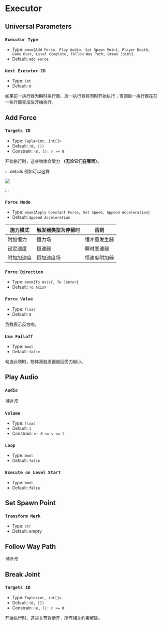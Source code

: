 # Executor

## Universal Parameters

### `Executor Type`

- Type: `enum{Add Force, Play Audio, Set Spawn Point, Player Death, Game Over, Level Complete, Follow Way Path, Break Joint}`
- Default: `Add Force`

### `Next Executor ID`

- Type: `int`
- Default: `0`

如果前一执行器为瞬时执行器，后一执行器将同时开始执行；否则后一执行器在前一执行器完成后开始执行。

## Add Force

### `Targets ID`

- Type: `Tuple<int, int[]>`
- Default: `(0, [])`
- Constrain: `(n, l): n >= 0`

开始执行时，这些物体会受力 **（无论它们在哪里）**。

::: details 例如可以这样

![](/images/executor-add-force.gif)

:::

### `Force Mode`

- Type: `enum{Apply Constant Force, Set Speed, Append Acceleration}`
- Default: `Append Acceleration`

| 施力模式   | 触发器类型为停留时 | 否则         |
| ---------- | ------------------ | ------------ |
| 附加恒力   | 恒力场             | 恒冲量发生器 |
| 设定速度   | 恒速器             | 瞬时变速器   |
| 附加加速度 | 恒加速度场         | 恒速度附加器 |

### `Force Direction`

- Type: `enum{To AxisY, To Center}`
- Default: `To AxisY`

### `Force Value`

- Type: `float`
- Default: `0`

负数表示反方向。

### `Use Falloff`

- Type: `bool`
- Default: `false`

勾选此项时，物体离触发器越远受力越小。

## Play Audio

### `Audio`

_待补充_

### `Volume`

- Type: `float`
- Default: `1`
- Constrain: `v: 0 <= v <= 1`

### `Loop`

- Type: `bool`
- Default: `false`

### `Execute on Level Start`

- Type: `bool`
- Default: `false`

## Set Spawn Point

### `Transform Mark`

- Type: `str`
- Default: empty

## Follow Way Path

_待补充_

## Break Joint

### `Targets ID`

- Type: `Tuple<int, int[]>`
- Default: `(0, [])`
- Constrain: `(n, l): n >= 0`

开始执行时，这些关节将断开，所有相关约束解除。
